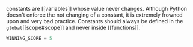 constants are [[variables]] whose value never changes. Although Python doesn't enforce the not changing of a constant, it is extremely frowned upon and very bad practice. 
Constants should always be defined in the `global`[[scope#scope]] and never inside [[functions]].
`
```python
WINNING_SCORE = 5
```